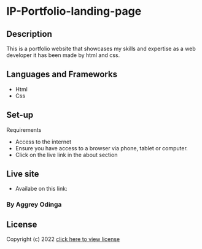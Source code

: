 # IP-Portfolio-landing-page

## Description
This is a portfolio website that showcases my skills and expertise as a web developer it has been made by html and css.

## Languages and Frameworks
* Html
* Css

## Set-up
Requirements
* Access to the internet 
* Ensure you have access to a browser via phone, tablet or computer. 
* Click on the live link in the about section

## Live site

* Availabe on this link: 

### By Aggrey Odinga

## License

Copyright (c) 2022 [click here to view license](LICENSE)
